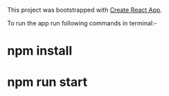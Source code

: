 This project was bootstrapped with [Create React App](https://github.com/facebook/create-react-app).

To run the app run following commands in terminal:-
  # npm install
  # npm run start

